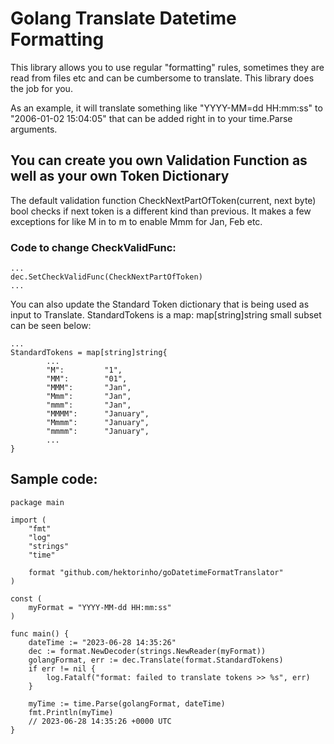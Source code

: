 # Golang Translate Datetime Formatting
This library allows you to use regular "formatting" rules, sometimes they are read from files etc and can be cumbersome to translate. This library does the job for you.

As an example, it will translate something like "YYYY-MM=dd HH:mm:ss" to "2006-01-02 15:04:05" that can be added right in to your time.Parse arguments.

## You can create you own Validation Function as well as your own Token Dictionary
The default validation function CheckNextPartOfToken(current, next byte) bool checks if next token is a different kind than previous. It makes a few exceptions for like M in to m to enable Mmm for Jan, Feb etc.

### Code to change CheckValidFunc:
```golang
...
dec.SetCheckValidFunc(CheckNextPartOfToken)
...
```

You can also update the Standard Token dictionary that is being used as input to Translate. StandardTokens is a map: map[string]string small subset can be seen below:

```golang
...
StandardTokens = map[string]string{
        ...
		"M":         "1",
		"MM":        "01",
		"MMM":       "Jan",
		"Mmm":       "Jan",
		"mmm":       "Jan",
		"MMMM":      "January",
		"Mmmm":      "January",
		"mmmm":      "January",
        ...
}
```

## Sample code:
```golang
package main

import (
    "fmt"
	"log"
	"strings"
	"time"

	format "github.com/hektorinho/goDatetimeFormatTranslator"
)

const (
	myFormat = "YYYY-MM-dd HH:mm:ss"
)

func main() {
	dateTime := "2023-06-28 14:35:26"
	dec := format.NewDecoder(strings.NewReader(myFormat))
	golangFormat, err := dec.Translate(format.StandardTokens)
	if err != nil {
		log.Fatalf("format: failed to translate tokens >> %s", err)
	}

	myTime := time.Parse(golangFormat, dateTime)
    fmt.Println(myTime)
	// 2023-06-28 14:35:26 +0000 UTC
}
```
